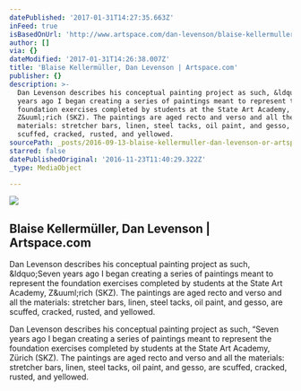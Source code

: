 ```yaml
---
datePublished: '2017-01-31T14:27:35.663Z'
inFeed: true
isBasedOnUrl: 'http://www.artspace.com/dan-levenson/blaise-kellermuller'
author: []
via: {}
dateModified: '2017-01-31T14:26:38.007Z'
title: 'Blaise Kellermüller, Dan Levenson | Artspace.com'
publisher: {}
description: >-
  Dan Levenson describes his conceptual painting project as such, &ldquo;Seven
  years ago I began creating a series of paintings meant to represent the
  foundation exercises completed by students at the State Art Academy,
  Z&uuml;rich (SKZ). The paintings are aged recto and verso and all the
  materials: stretcher bars, linen, steel tacks, oil paint, and gesso, are
  scuffed, cracked, rusted, and yellowed.
sourcePath: _posts/2016-09-13-blaise-kellermuller-dan-levenson-or-artspacecom.md
starred: false
datePublishedOriginal: '2016-11-23T11:40:29.322Z'
_type: MediaObject

---
```

<article style=""><img src="https://imgflo.herokuapp.com/graph/2b2431f8e7ba7b0/95f73b86284c2574fcc68abf5d120034/noop.jpg?input=http%3A%2F%2Fd5wt70d4gnm1t.cloudfront.net%2Fmedia%2Fa-s%2Fartworks%2Fdan-levenson%2F27421-696377525288%2Fdan-levenson-blaise-kellermuller-320x240.jpg" /><h1>Blaise Kellermüller, Dan Levenson | Artspace.com</h1><p>Dan Levenson describes his conceptual painting project as such, &amp;ldquo;Seven years ago I began creating a series of paintings meant to represent the foundation exercises completed by students at the State Art Academy, Z&amp;uuml;rich (SKZ). The paintings are aged recto and verso and all the materials: stretcher bars, linen, steel tacks, oil paint, and gesso, are scuffed, cracked, rusted, and yellowed.</p></article>

Dan Levenson describes his conceptual painting project as such, &ldquo;Seven years ago I began creating a series of paintings meant to represent the foundation exercises completed by students at the State Art Academy, Z&uuml;rich (SKZ). The paintings are aged recto and verso and all the materials: stretcher bars, linen, steel tacks, oil paint, and gesso, are scuffed, cracked, rusted, and yellowed.